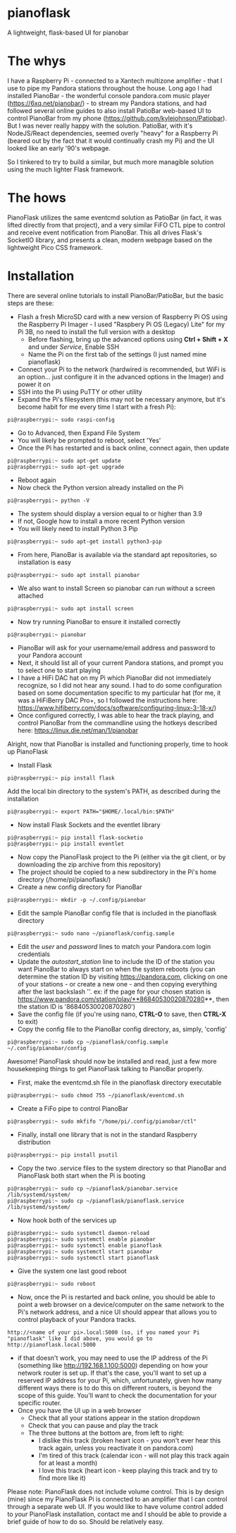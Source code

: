 # pianoflask
A lightweight, flask-based UI for pianobar

# The whys
I have a Raspberry Pi - connected to a Xantech multizone amplifier - that I use to pipe my Pandora stations throughout the house. Long ago I had installed PianoBar - the wonderful console pandora.com music player (https://6xq.net/pianobar/) - to stream my Pandora stations, and had followed several online guides to also install PatioBar web-based UI to control PianoBar from my phone (https://github.com/kylejohnson/Patiobar). But I was never really happy with the solution. PatioBar, with it's NodeJS/React dependencies, seemed overly "heavy" for a Raspberry Pi (beared out by the fact that it would continually crash my Pi) and the UI looked like an early '90's webpage.

So I tinkered to try to build a similar, but much more managible solution using the much lighter Flask framework.

# The hows
PianoFlask utilizes the same eventcmd solution as PatioBar (in fact, it was lifted directly from that project), and a very similar FiFO CTL pipe to control and receive event notification from PianoBar. This all drives Flask's SocketIO library, and presents a clean, modern webpage based on the lightweight Pico CSS framework.

# Installation
There are several online tutorials to install PianoBar/PatioBar, but the basic steps are these:
- Flash a fresh MicroSD card with a new version of Raspberry Pi OS using the Raspberry Pi Imager - I used "Raspbery Pi OS (Legacy) Lite" for my Pi 3B, no need to install the full version with a desktop
  - Before flashing, bring up the advanced options using **Ctrl + Shift + X** and under *Service*, Enable SSH
  - Name the Pi on the first tab of the settings (I just named mine pianoflask)
- Connect your Pi to the network (hardwired is recommended, but WiFi is an option... just configure it in the advanced options in the Imager) and power it on
- SSH into the Pi using PuTTY or other utility
- Expand the Pi's filesystem (this may not be necessary anymore, but it's become habit for me every time I start with a fresh Pi):
```
pi@raspberrypi:~ sudo raspi-config
```
  - Go to Advanced, then Expand File System
- You will likely be prompted to reboot, select 'Yes'
- Once the Pi has restarted and is back online, connect again, then update
```
pi@raspberrypi:~ sudo apt-get update
pi@raspberrypi:~ sudo apt-get upgrade
```
- Reboot again
- Now check the Python version already installed on the Pi
```
pi@raspberrypi:~ python -V
```
  - The system should display a version equal to or higher than 3.9
  - If not, Google how to install a more recent Python version
- You will likely need to install Python 3 Pip
```
pi@raspberrypi:~ sudo apt-get install python3-pip
```
- From here, PianoBar is available via the standard apt repositories, so installation is easy
```
pi@raspberrypi:~ sudo apt install pianobar
```
- We also want to install Screen so pianobar can run without a screen attached
```
pi@raspberrypi:~ sudo apt install screen
```
- Now try running PianoBar to ensure it installed correctly
```
pi@raspberrypi:~ pianobar
```
  - PianoBar will ask for your username/email address and password to your Pandora account
  - Next, it should list all of your current Pandora stations, and prompt you to select one to start playing
- I have a HiFi DAC hat on my Pi which PianoBar did not immediately recognize, so I did not hear any sound. I had to do some configuration based on some documentation specific to my particular hat (for me, it was a HiFiBerry DAC Pro+, so I followed the instructions here: https://www.hifiberry.com/docs/software/configuring-linux-3-18-x/)
- Once configured correctly, I was able to hear the track playing, and control PianoBar from the commandline using the hotkeys described here: https://linux.die.net/man/1/pianobar

Alright, now that PianoBar is installed and functioning properly, time to hook up PianoFlask
- Install Flask
```
pi@raspberrypi:~ pip install flask
```
Add the local bin directory to the system's PATH, as described during the installation
```
pi@raspberrypi:~ export PATH="$HOME/.local/bin:$PATH"
```
- Now install Flask Sockets and the eventlet library
```
pi@raspberrypi:~ pip install flask-socketio
pi@raspberrypi:~ pip install eventlet
```
- Now copy the PianoFlask project to the Pi (either via the git client, or by downloading the zip archive from this repository)
- The project should be copied to a new subdirectory in the Pi's home directory (/home/pi/pianoflask/)
- Create a new config directory for PianoBar
```
pi@raspberrypi:~ mkdir -p ~/.config/pianobar
```
- Edit the sample PianoBar config file that is included in the pianoflask directory
```
pi@raspberrypi:~ sudo nano ~/pianoflask/config.sample
```
  - Edit the *user* and *password* lines to match your Pandora.com login credentials
  - Update the *autostart_station* line to include the ID of the station you want PianoBar to always start on when the system reboots (you can determine the station ID by visiting https://pandora.com, clicking on one of your stations - or create a new one - and then copying everything after the last backslash '\'. ex: if the page for your chosen station is https://www.pandora.com/station/play/**86840530020870280**, then the station ID is '86840530020870280')
  - Save the config file (if you're using nano, **CTRL-O** to save, then **CTRL-X** to exit)
- Copy the config file to the PianoBar config directory, as, simply, 'config'
```
pi@raspberrypi:~ sudo cp ~/pianoflask/config.sample ~/.config/pianobar/config
```

Awesome! PianoFlask should now be installed and read, just a few more housekeeping things to get PianoFlask talking to PianoBar properly.
- First, make the eventcmd.sh file in the pianoflask directory executable
```
pi@raspberrypi:~ sudo chmod 755 ~/pianoflask/eventcmd.sh
```
- Create a FiFo pipe to control PianoBar
```
pi@raspberrypi:~ sudo mkfifo "/home/pi/.config/pianobar/ctl"
```
- Finally, install one library that is not in the standard Raspberry distribution
```
pi@raspberrypi:~ pip install psutil
```
- Copy the two .service files to the system directory so that PianoBar and PianoFlask both start when the Pi is booting
```
pi@raspberrypi:~ sudo cp ~/pianoflask/pianobar.service /lib/systemd/system/
pi@raspberrypi:~ sudo cp ~/pianoflask/pianoflask.service /lib/systemd/system/
```
- Now hook both of the services up
```
pi@raspberrypi:~ sudo systemctl daemon-reload
pi@raspberrypi:~ sudo systemctl enable pianobar
pi@raspberrypi:~ sudo systemctl enable pianoflask
pi@raspberrypi:~ sudo systemctl start pianobar
pi@raspberrypi:~ sudo systemctl start pianoflask
```
- Give the system one last good reboot
```
pi@raspberrypi:~ sudo reboot
```
- Now, once the Pi is restarted and back online, you should be able to point a web browser on a device/computer on the same network to the Pi's network address, and a nice UI should appear that allows you to control playback of your Pandora tracks.
```
http://<name of your pi>.local:5000 (so, if you named your Pi "pianoflask" like I did above, you would go to http://pianoflask.local:5000
```
  - if that doesn't work, you may need to use the IP address of the Pi (something like http://192.168.1.100:5000) depending on how your network router is set up. If that's the case, you'll want to set up a reserved IP address for your Pi, which, unfortunately, given how many different ways there is to do this on different routers, is beyond the scope of this guide. You'll want to check the documentation for your specific router.
- Once you have the UI up in a web browser
  - Check that all your stations appear in the station dropdown
  - Check that you can pause and play the track
  - The three buttons at the bottom are, from left to right:
    - I dislike this track (broken heart icon - you won't ever hear this track again, unless you reactivate it on pandora.com)
    - I'm tired of this track (calendar icon - will not play this track again for at least a month)
    - I love this track (heart icon - keep playing this track and try to find more like it)

Please note: PianoFlask does not include volume control. This is by design (mine) since my PianoFlask Pi is connected to an amplifier that I can control through a separate web UI. If you would like to have volume control added to *your* PianoFlask installation, contact me and I should be able to provide a brief guide of how to do so. Should be relatively easy.



